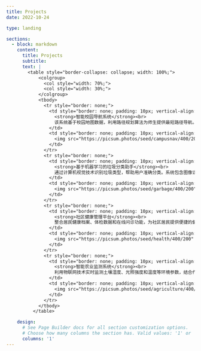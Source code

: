 ```yaml
---
title: Projects
date: 2022-10-24

type: landing

sections:
  - block: markdown
    content:
      title: Projects
      subtitle:
      text: |
        <table style="border-collapse: collapse; width: 100%;">
            <colgroup>
              <col style="width: 70%;">
              <col style="width: 30%;">
            </colgroup>
            <tbody>
              <tr style="border: none;">
                <td style="border: none; padding: 10px; vertical-align: top;">
                  <strong>智能校园导航系统</strong><br>
                  该系统基于校园地图数据，利用路径规划算法为师生提供最短路径导航。支持多起点多终点选择，实时避开施工区域，并提供教学楼、图书馆等场所的详细信息查询。
                </td>
                <td style="border: none; padding: 10px; vertical-align: top;">
                  <img src="https://picsum.photos/seed/campusnav/400/200" alt="智能校园导航系统界面示意图" style="max-width: 100%; height: auto;">
                </td>
              </tr>
              <tr style="border: none;">
                <td style="border: none; padding: 10px; vertical-align: top;">
                  <strong>基于机器学习的垃圾分类助手</strong><br>
                  通过计算机视觉技术识别垃圾类型，帮助用户准确分类。系统包含图像识别模型和分类知识库，支持常见生活垃圾的智能识别，并提供分类建议和环保知识科普。
                </td>
                <td style="border: none; padding: 10px; vertical-align: top;">
                  <img src="https://picsum.photos/seed/garbage/400/200" alt="垃圾分类助手应用截图" style="max-width: 100%; height: auto;">
                </td>
              </tr>
              <tr style="border: none;">
                <td style="border: none; padding: 10px; vertical-align: top;">
                  <strong>社区健康管理平台</strong><br>
                  整合居民健康档案、体检数据和在线问诊功能，为社区居民提供便捷的健康管理服务。支持医生在线答疑、健康提醒和慢性病管理，提升社区医疗服务效率。
                </td>
                <td style="border: none; padding: 10px; vertical-align: top;">
                  <img src="https://picsum.photos/seed/health/400/200" alt="社区健康管理平台界面" style="max-width: 100%; height: auto;">
                </td>
              </tr>
              <tr style="border: none;">
                <td style="border: none; padding: 10px; vertical-align: top;">
                  <strong>智能农业监测系统</strong><br>
                  利用物联网技术实时监测土壤湿度、光照强度和温度等环境参数，结合作物生长模型提供精准灌溉和施肥建议。帮助农户提高生产效率，降低资源浪费。
                </td>
                <td style="border: none; padding: 10px; vertical-align: top;">
                  <img src="https://picsum.photos/seed/agriculture/400/200" alt="智能农业监测系统传感器部署" style="max-width: 100%; height: auto;">
                </td>
              </tr>
            </tbody>
          </table>

    design:
      # See Page Builder docs for all section customization options.
      # Choose how many columns the section has. Valid values: '1' or '2'.
      columns: '1'
---
```


<!-- 
地图组件
<div class="embed-responsive embed-responsive-16by9">
  <iframe src="https://www.openstreetmap.org/export/embed.html?bbox=116.301254%2C39.984501%2C116.311254%2C39.992501&layer=mapnik&marker=39.988501%2C116.306254" width="100%" height="250" frameborder="0" style="border:1px solid #ccc"></iframe>

            <div class="text-center">
              <img src="/images/map.png" alt="Map" class="img-fluid rounded shadow-lg" style="max-width:100%;">
            </div>
-->
